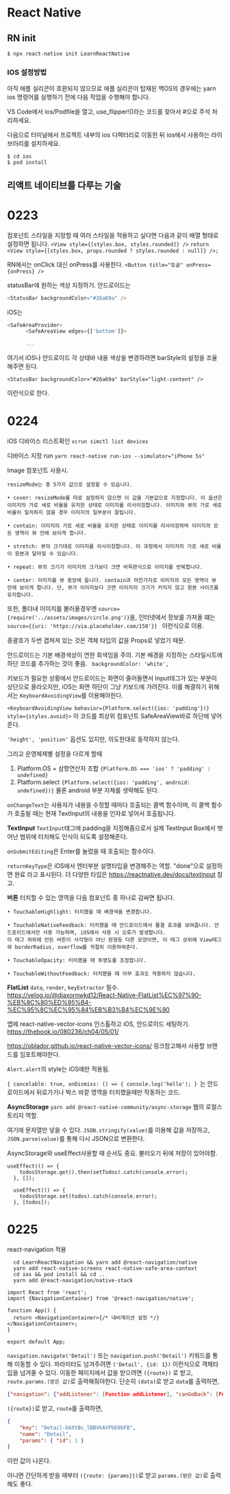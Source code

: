 # React Native

## RN init

```
$ npx react-native init LearnReactNative
```

### IOS 설정방법

아직 애플 실리콘이 호환되지 않으므로 애플 실리콘이 탑재된 맥OS의 경우에는 yarn ios 명령어를 실행하기 전에 다음 작업을 수행해야 합니다.

VS Code에서 ios/Podfile을 열고, use_flipper!()라는 코드를 찾아서 #으로 주석 처리하세요.

다음으로 터미널에서 프로젝트 내부의 ios 디렉터리로 이동한 뒤 ios에서 사용하는 라이브러리를 설치하세요.

```
$ cd ios
$ pod install
```

## 리액트 네이티브를 다루는 기술

# 0223

컴포넌트 스타일을 지정할 때 여러 스타일을 적용하고 싶다면 다음과 같이 배열 형태로 설정하면 됩니다.
`<View style={[styles.box, styles.rounded]} />`
`return <View style={[styles.box, props.rounded ? styles.rounded : null]} />;`

RN에서는 onClick 대신 onPress를 사용한다.
`<Button title="토글" onPress={onPress} />`

statusBar에 원하는 색상 지정하기.
안드로이드는

```js
<StatusBar backgroundColor="#26a69a" />
```

iOS는

```js
<SafeAreaProvider>
      <SafeAreaView edges={['bottom']}>

      ...
```

여기서 iOS나 안드로이드 각 상태바 내용 색상을 변경하려면 barStyle의 설정을 조율해주면 된다.

```
<StatusBar backgroundColor="#26a69a" barStyle="light-content" />
```

이런식으로 한다.

# 0224

iOS 디바이스 리스트확인 `xcrun simctl list devices`

디바이스 지정 run `yarn react-native run-ios --simulator="iPhone 5s"`

Image 컴포넌트 사용시.

```
resizeMode는 총 5가지 값으로 설정할 수 있습니다.

• cover: resizeMode를 따로 설정하지 않으면 이 값을 기본값으로 지정합니다. 이 옵션은 이미지의 가로 세로 비율을 유지한 상태로 이미지를 리사이징합니다. 이미지와 뷰의 가로 세로 비율이 일치하지 않을 경우 이미지의 일부분이 잘립니다.

• contain: 이미지의 가로 세로 비율을 유지한 상태로 이미지를 리사이징하며 이미지의 모든 영역이 뷰 안에 보이게 합니다.

• stretch: 뷰의 크기대로 이미지를 리사이징합니다. 이 과정에서 이미지의 가로 세로 비율이 원본과 달라질 수 있습니다.

• repeat: 뷰의 크기가 이미지의 크기보다 크면 바둑판식으로 이미지를 반복합니다.

• center: 이미지를 뷰 중앙에 둡니다. contain과 마찬가지로 이미지의 모든 영역이 뷰 안에 보이게 합니다. 단, 뷰가 이미지보다 크면 이미지의 크기가 커지지 않고 원본 사이즈를 유지합니다.
```

또한, 폴더내 이미지를 불러올경우엔
`source={require('../assets/images/circle.png')}`을, 인터넷에서 정보를 가져올 떄는 `source={{uri: 'https://via.placeholder.com/150'}} `
이런식으로 이용.

중괄호가 두번 겹쳐져 있는 것은 객체 타입의 값을 Props로 넣었기 때문.

안드로이드는 기본 배경색상이 연한 회색임을 주의.
기본 배경을 지정하는 스타일시트에 하단 코드를 추가하는 것이 좋음.
` backgroundColor: 'white',`

키보드가 필요한 상황에서 안드로이드는 화면이 줄어들면서 Input태그가 있는 부분이 상단으로 올라오지만, iOS는 화면 하단이 그냥 키보드에 가려진다. 이를 해결하기 위해서는 `KeyboardAvoidingView`를 이용해야한다.

`<KeyboardAvoidingView behavior={Platform.select({ios: 'padding'})} style={styles.avoid}>`
이 코드를 최상위 컴포넌트 SafeAreaView바로 하단에 넣어준다.

`'height', 'position'` 옵션도 있지만, 의도한대로 동작하지 않는다.

그리고 운영체제별 설정을 다르게 할때

1. Platform.OS + 삼항연산자 조합
   `{Platform.OS === 'ios' ? 'padding' : undefined}`
2. Platform.select
   `{Platform.select({ios: 'padding', android: undefined})}` 물론 android 부분 자체를 생략해도 된다.

`onChangeText`는 사용자가 내용을 수정할 때마다 호출되는 콜백 함수이며, 이 콜백 함수가 호출될 때는 현재 TextInput의 내용을 인자로 넣어서 호출됩니다.

**TextInput**
`TextInput`태그에 padding을 지정해줌으로서 실제 TextInput Box에서 벗어난 범위에 터치해도 인식이 되도록 설정해준다.

`onSubmitEditing`은 Enter를 눌렀을 때 호출되는 함수이다.

`returnKeyType`은 iOS에서 엔터부분 설명타입을 변경해주는 역할.
"done"으로 설정하면 완료 라고 표시된다.
더 다양한 타입은 https://reactnative.dev/docs/textinput 참고.

**버튼**
터치할 수 있는 영역을 다음 컴포넌트 중 하나로 감싸면 됩니다.

```
• TouchableHighlight: 터치했을 때 배경색을 변경합니다.

• TouchableNativeFeedback: 터치했을 때 안드로이드에서 물결 효과를 보여줍니다. 안드로이드에서만 사용 가능하며, iOS에서 사용 시 오류가 발생합니다.
이 태그 하위에 만든 버튼이 사각형이 아닌 원형등 다른 모양이면, 이 태그 상위에 View태그와 borderRadius, overflow를 적절히 이용하여준다.

• TouchableOpacity: 터치했을 때 투명도를 조정합니다.

• TouchableWithoutFeedback: 터치했을 때 아무 효과도 적용하지 않습니다.
```

**FlatList**
`data`, `render`, `keyExtractor` 필수.
https://velog.io/@djaxornwkd12/React-Native-FlatList%EC%97%90-%EB%8C%80%ED%95%B4-%EC%95%8C%EC%95%84%EB%B3%B4%EC%9E%90

앱에 react-native-vector-icons 인스톨하고 iOS, 안드로이드 세팅하기.
https://thebook.io/080236/ch04/05/01/

https://oblador.github.io/react-native-vector-icons/ 링크참고해서 사용할 브랜드를 임포트해야한다.

`Alert.alert`의 style는 iOS에만 적용됨.

`{ cancelable: true, onDismiss: () => { console.log('hello'); } `는 안드로이드에서 뒤로가기나 박스 바깥 영역을 터치했을때만 작동하는 코드.

**AsyncStorage**
`yarn add @react-native-community/async-storage`
웹의 로컬스토리지 역할.

여기에 문자열만 넣을 수 있다.
`JSON.stringify(value)`를 이용해 값을 저장하고,
`JSON.parse(value)`를 통해 다시 JSON으로 변환한다.

AsyncStorage와 useEffect사용할 때 순서도 중요. 불러오기 뒤에 저장이 있어야함.

```
useEffect(() => {
    todosStorage.get().then(setTodos).catch(console.error);
  }, []);

  useEffect(() => {
    todosStorage.set(todos).catch(console.error);
  }, [todos]);
```

# 0225

react-navigation 적용

```
  cd LearnReactNavigation && yarn add @react-navigation/native
  yarn add react-native-screens react-native-safe-area-context
  cd ios && pod install && cd ..
  yarn add @react-navigation/native-stack
```

```
import React from 'react';
import {NavigationContainer} from '@react-navigation/native';

function App() {
  return <NavigationContainer>{/* 내비게이션 설정 */}</NavigationContainer>;
}

export default App;
```

`navigation.navigate('Detail')` 또는 `navigation.push('Detail')` 키워드를 통해 이동할 수 있다.
파라미터도 넘겨주려면 `('Detail', {id: 1})` 이런식으로 객체타입을 넘겨줄 수 있다.
이동한 페이지에서 값을 받으려면 `({route})` 로 받고, `route.params.(받은 값)`로 출력해줘야한다.
단순히 `(data)`로 받고 `data`를 출력하면,

```json
{"navigation": {"addListener": [Function addListener], "canGoBack": [Function canGoBack], "dispatch": [Function dispatch], "getParent": [Function getParent], "getState": [Function anonymous], "goBack": [Function anonymous], "isFocused": [Function isFocused], "navigate": [Function anonymous], "pop": [Function anonymous], "popToTop": [Function anonymous], "push": [Function anonymous], "removeListener": [Function removeListener], "replace": [Function anonymous], "reset": [Function anonymous], "setOptions": [Function setOptions], "setParams": [Function anonymous]}, "route": {"key": "Detail-b6XtBc_lBBVkAYPbE0bFB", "name": "Detail", "params": {"id": 1}}}
```

`({route})`로 받고, `route`를 출력하면,

```json
{
    "key": "Detail-b6XtBc_lBBVkAYPbE0bFB",
    "name": "Detail",
    "params": { "id": 1 }
}
```

이런 값이 나온다.

아니면 간단하게 받을 때부터 `({route: {params}})`로 받고 `params.(받은 값)`로 출력해도 좋다.

